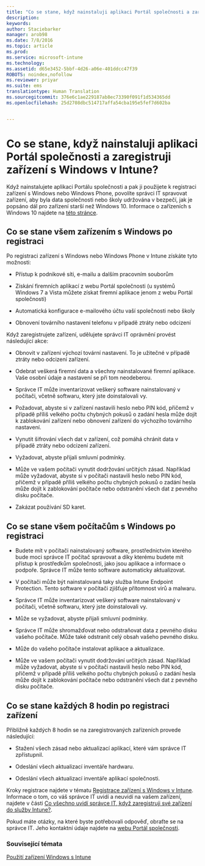 ```yaml
---
title: "Co se stane, když nainstaluji aplikaci Portál společnosti a zaregistruji zařízení s Windows v Intune? | Microsoft Intune"
description: 
keywords: 
author: Staciebarker
manager: arob98
ms.date: 7/8/2016
ms.topic: article
ms.prod: 
ms.service: microsoft-intune
ms.technology: 
ms.assetid: d65e3452-5bbf-4d26-a06e-401ddcc47f39
ROBOTS: noindex,nofollow
ms.reviewer: priyar
ms.suite: ems
translationtype: Human Translation
ms.sourcegitcommit: 376e6c1ae229187ab8ec73390f091f1d534365dd
ms.openlocfilehash: 25d2708dbc514717affa54cba195e5fef7d602ba


---
```



# Co se stane, když nainstaluji aplikaci Portál společnosti a zaregistruji zařízení s Windows v Intune?

Když nainstalujete aplikaci Portálu společnosti a pak ji použijete k registraci zařízení s Windows nebo Windows Phone, povolíte správci IT spravovat zařízení, aby byla data společnosti nebo školy udržována v bezpečí, jak je popsáno dál pro zařízení starší než Windows 10. Informace o zařízeních s Windows 10 najdete na [této stránce](what-happens-if-you-install-the-company-portal-app-and-enroll-your-device-in-intune-windows10.md).

## Co se stane všem zařízením s Windows po registraci
Po registraci zařízení s Windows nebo Windows Phone v Intune získáte tyto možnosti:

-   Přístup k podnikové síti, e-mailu a dalším pracovním souborům

-   Získání firemních aplikací z webu Portál společnosti (u systémů Windows 7 a Vista můžete získat firemní aplikace jenom z webu Portál společnosti)

-   Automatická konfigurace e-mailového účtu vaší společnosti nebo školy

-   Obnovení továrního nastavení telefonu v případě ztráty nebo odcizení

Když zaregistrujete zařízení, udělujete správci IT oprávnění provést následující akce:

-   Obnovit v zařízení výchozí tovární nastavení. To je užitečné v případě ztráty nebo odcizení zařízení.

-   Odebrat veškerá firemní data a všechny nainstalované firemní aplikace. Vaše osobní údaje a nastavení se při tom neodeberou.

-   Správce IT může inventarizovat veškerý software nainstalovaný v počítači, včetně softwaru, který jste doinstalovali vy.

-   Požadovat, abyste si v zařízení nastavili heslo nebo PIN kód, přičemž v případě příliš velkého počtu chybných pokusů o zadání hesla může dojít k zablokování zařízení nebo obnovení zařízení do výchozího továrního nastavení.

-   Vynutit šifrování všech dat v zařízení, což pomáhá chránit data v případě ztráty nebo odcizení zařízení.

-   Vyžadovat, abyste přijali smluvní podmínky.

-   Může ve vašem počítači vynutit dodržování určitých zásad. Například může vyžadovat, abyste si v počítači nastavili heslo nebo PIN kód, přičemž v případě příliš velkého počtu chybných pokusů o zadání hesla může dojít k zablokování počítače nebo odstranění všech dat z pevného disku počítače.

-   Zakázat používání SD karet.

## Co se stane všem počítačům s Windows po registraci

-  Budete mít v počítači nainstalovaný software, prostřednictvím kterého bude moci správce IT počítač spravovat a díky kterému budete mít přístup k prostředkům společnosti, jako jsou aplikace a informace o podpoře. Správce IT může tento software automaticky aktualizovat.

-  V počítači může být nainstalovaná taky služba Intune Endpoint Protection. Tento software v počítači zjišťuje přítomnost virů a malwaru.

-  Správce IT může inventarizovat veškerý software nainstalovaný v počítači, včetně softwaru, který jste doinstalovali vy.

-  Může se vyžadovat, abyste přijali smluvní podmínky.

-  Správce IT může shromažďovat nebo odstraňovat data z pevného disku vašeho počítače. Může také odstranit celý obsah vašeho pevného disku.

-  Může do vašeho počítače instalovat aplikace a aktualizace.

-  Může ve vašem počítači vynutit dodržování určitých zásad. Například může vyžadovat, abyste si v počítači nastavili heslo nebo PIN kód, přičemž v případě příliš velkého počtu chybných pokusů o zadání hesla může dojít k zablokování počítače nebo odstranění všech dat z pevného disku počítače.


## Co se stane každých 8 hodin po registraci zařízení
Přibližně každých 8 hodin se na zaregistrovaných zařízeních provede následující:

-   Stažení všech zásad nebo aktualizací aplikací, které vám správce IT zpřístupnil.

-   Odeslání všech aktualizací inventáře hardwaru.

-   Odeslání všech aktualizací inventáře aplikací společnosti.

Kroky registrace najdete v tématu [Registrace zařízení s Windows v Intune](enroll-your-device-in-intune-windows.md). Informace o tom, co váš správce IT uvidí a neuvidí na vašem zařízení, najdete v části [Co všechno uvidí správce IT, když zaregistruji své zařízení do služby Intune?](what-can-your-it-administrator-see-when-you-enroll-your-device-in-intune-windows.md).

Pokud máte otázky, na které byste potřebovali odpověď, obraťte se na správce IT. Jeho kontaktní údaje najdete na [webu Portál společnosti](http://portal.manage.microsoft.com).

### Související témata
[Použití zařízení Windows s Intune](using-your-windows-device-with-intune.md)



<!--HONumber=Jul16_HO3-->


